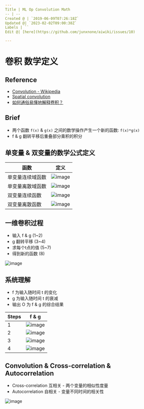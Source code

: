 ```yaml
---
Title | ML Op Convolution Math
-- | --
Created @ | `2019-06-09T07:26:18Z`
Updated @| `2023-02-02T09:00:38Z`
Labels | ``
Edit @| [here](https://github.com/junxnone/aiwiki/issues/10)

---
```

# 卷积 数学定义

## Reference
- [Convolution - Wikipedia](https://en.wikipedia.org/wiki/Convolution)
- [Spatial convolution](https://graphics.stanford.edu/courses/cs178/applets/convolution.html)
- [如何通俗易懂地解释卷积？](https://www.zhihu.com/question/22298352)

## Brief
- 两个函数 `f(x)` & `g(x)` 之间的数学操作产生一个新的函数: `f(x)*g(x)`
- f & g 翻转平移后重叠部分乘积的积分

## 单变量 & 双变量的数学公式定义
函数 | 定义
-- | --
单变量连续域函数 | ![image](https://user-images.githubusercontent.com/2216970/131601623-854ff312-5e0f-43ce-a056-bd2a8f23520d.png)
单变量离散域函数 | ![image](https://user-images.githubusercontent.com/2216970/131601631-3c593ffa-56da-4f90-8ed8-8f28efcec4c9.png)
双变量连续函数 | ![image](https://user-images.githubusercontent.com/2216970/131601971-4211fe0c-4ea8-4139-bde8-0868f65f55c7.png)
双变量离散函数 | ![image](https://user-images.githubusercontent.com/2216970/131601976-ebdfa058-980c-43ba-b9e9-cf72b9588a5c.png)

## 一维卷积过程
- 输入 f & g (1~2)
- g 翻转平移 (3~4)
- 求每个t点的值 (5~7)
- 得到新的函数 (8)

![image](https://user-images.githubusercontent.com/2216970/131608216-58bdf6c6-a760-410b-bf4e-3083f31130e9.png)

## 系统理解
- f 为输入随时间 t 的变化
- g 为输入随时间 t 的衰减
- 输出 O 为 f & g 的综合结果

Steps | f & g
-- | --
1 | ![image](https://user-images.githubusercontent.com/2216970/131609844-347f9791-27db-4ffa-8842-5930c0360239.png) 
2 | ![image](https://user-images.githubusercontent.com/2216970/131609851-f09a7f92-15c5-4adc-9d54-41deccb7e868.png)
3 | ![image](https://user-images.githubusercontent.com/2216970/131609866-41ec394b-f17e-40fa-9112-ef8286b33f78.png) 
4 | ![image](https://user-images.githubusercontent.com/2216970/131609873-b7b50362-def4-4c80-a980-ffbf8300c410.png)


## Convolution & Cross-correlation & Autocorrelation
- Cross-correlation 互相关 - 两个变量的相似性度量
- Autocorrelation 自相关 - 变量不同时间的相关性

![image](https://user-images.githubusercontent.com/2216970/131608780-d2df7ecf-c6a9-48dd-a895-1fab7dc28904.png)



